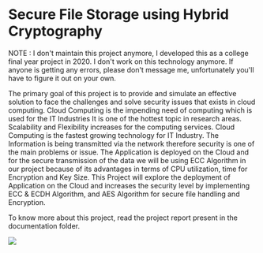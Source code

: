 # Secure File Storage using Hybrid Cryptography

NOTE :  I don't maintain this project anymore, I developed this as a college final year project in 2020. I don't work on this technology anymore. If anyone is getting any errors, please don't message me, unfortunately you'll have to figure it out on your own. 

The primary goal of this project is to provide and simulate an effective solution to face the challenges and solve security issues that exists in cloud computing.
Cloud Computing is the impending need of computing which is used for the IT Industries It is one of the hottest topic in research areas. Scalability and Flexibility increases for the computing services. Cloud Computing is the fastest growing technology for IT Industry. The Information is being transmitted via the network therefore security is one of the main problems or issue. The Application is deployed on the Cloud and for the secure transmission of the data we will be using ECC Algorithm in our project because of its advantages in terms of CPU utilization, time for Encryption and Key Size. This Project will explore the deployment of Application on the Cloud and increases the security level by implementing ECC & ECDH Algorithm, and AES Algorithm for secure file handling and Encryption.

To know more about this project, read the project report present in the documentation folder.

![](https://i.imgur.com/HIEvIt0.png)
